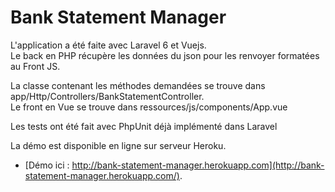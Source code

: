 # Bank Statement Manager

<p>L'application a été faite avec Laravel 6 et Vuejs.<br/>
Le back en PHP récupère les données du json pour les renvoyer formatées au Front JS.<p>

<p>La classe contenant les méthodes demandées se trouve dans app/Http/Controllers/BankStatementController.<br/>
Le front en Vue se trouve dans ressources/js/components/App.vue</p>

<p>Les tests ont été fait avec PhpUnit déjà implémenté dans Laravel</p>

La démo est disponible en ligne sur serveur Heroku.
- [Démo ici : http://bank-statement-manager.herokuapp.com](http://bank-statement-manager.herokuapp.com/).
